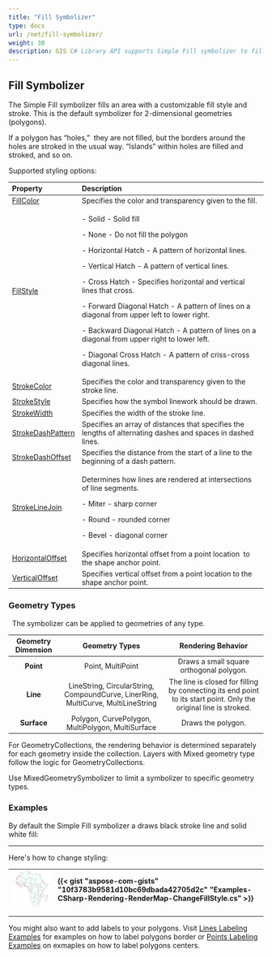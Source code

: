 ```yaml
---
title: "Fill Symbolizer"
type: docs
url: /net/fill-symbolizer/
weight: 30
description: GIS C# Library API supports Simple Fill symbolizer to fill style and stroke for 2-dimensional geometries polygons of any type like Point, Line, Surface.
---
```


## **Fill Symbolizer**
The Simple Fill symbolizer fills an area with a customizable fill style and stroke. This is the default symbolizer for 2-dimensional geometries (polygons). 

If a polygon has “holes,”  they are not filled, but the borders around the holes are stroked in the usual way. “Islands” within holes are filled and stroked, and so on.

Supported styling options:

|**Property**|**Description**|
| :- | :- |
|[FillColor](https://apireference.aspose.com/gis/net/aspose.gis.rendering.symbolizers/simplefill/properties/fillcolor)|Specifies the color and transparency given to the fill.|
|[FillStyle](https://apireference.aspose.com/gis/net/aspose.gis.rendering.symbolizers/simplefill/properties/fillstyle)|<p>- Solid - Solid fill</p><p>- None - Do not fill the polygon</p><p>- Horizontal Hatch - A pattern of horizontal lines.</p><p>- Vertical Hatch - A pattern of vertical lines.</p><p>- Cross Hatch - Specifies horizontal and vertical lines that cross.</p><p>- Forward Diagonal Hatch - A pattern of lines on a diagonal from upper left to lower right.</p><p>- Backward Diagonal Hatch - A pattern of lines on a diagonal from upper right to lower left.</p><p>- Diagonal Cross Hatch - A pattern of criss-cross diagonal lines.</p>|
|[StrokeColor](https://apireference.aspose.com/gis/net/aspose.gis.rendering.symbolizers/simplefill/properties/strokecolor)|Specifies the color and transparency given to the stroke line.|
|[StrokeStyle](https://apireference.aspose.com/gis/net/aspose.gis.rendering.symbolizers/simplefill/properties/strokestyle)|Specifies how the symbol linework should be drawn.|
|[StrokeWidth](https://apireference.aspose.com/gis/net/aspose.gis.rendering.symbolizers/simplefill/properties/strokewidth)|Specifies the width of the stroke line.|
|[StrokeDashPattern](https://apireference.aspose.com/gis/net/aspose.gis.rendering.symbolizers/simplefill/properties/strokedashpattern)|Specifies an array of distances that specifies the lengths of alternating dashes and spaces in dashed lines.|
|[StrokeDashOffset](https://apireference.aspose.com/gis/net/aspose.gis.rendering.symbolizers/simplefill/properties/strokedashoffset)|Specifies the distance from the start of a line to the beginning of a dash pattern.|
|[StrokeLineJoin](https://apireference.aspose.com/gis/net/aspose.gis.rendering.symbolizers/simplefill/properties/strokelinejoin)|<p>Determines how lines are rendered at intersections of line segments.</p><p>- Miter - sharp corner</p><p>- Round - rounded corner</p><p>- Bevel - diagonal corner</p>|
|[HorizontalOffset](https://apireference.aspose.com/gis/net/aspose.gis.rendering.symbolizers/simplefill/properties/horizontaloffset)|Specifies horizontal offset from a point location  to the shape anchor point.|
|[VerticalOffset](https://apireference.aspose.com/gis/net/aspose.gis.rendering.symbolizers/simplefill/properties/verticaloffset)|Specifies vertical offset from a point location to the shape anchor point.|
### **Geometry Types**
` `The symbolizer can be applied to geometries of any type.

|**Geometry Dimension**|**Geometry Types**|**Rendering Behavior**|
| :-: | :-: | :-: |
|**Point**|Point, MultiPoint|Draws a small square orthogonal polygon.|
|**Line**|LineString, CircularString, CompoundCurve, LinerRing, MultiCurve, MultiLineString|The line is closed for filling by connecting its end point to its start point. Only the original line is stroked.|
|**Surface**|Polygon, CurvePolygon, MultiPolygon, MultiSurface|Draws the polygon.|


For GeometryCollections, the rendering behavior is determined separately for each geometry inside the collection. Layers with Mixed geometry type follow the logic for GeometryCollections.

Use MixedGeometrySymbolizer to limit a symbolizer to specific geometry types.

### **Examples**
By default the Simple Fill symbolizer a draws black stroke line and solid white fill:







-----
Here's how to change styling:



|![todo:image_alt_text](fill-symbolizer_1.png)|{{< gist "aspose-com-gists" "10f3783b9581d10bc69dbada42705d2c" "Examples-CSharp-Rendering-RenderMap-ChangeFillStyle.cs" >}}|
| :- | :- |


-----
You might also want to add labels to your polygons. Visit [Lines Labeling Examples](/gis/net/simple-labeling/#simplelabeling-lineslabelingexamples) for examples on how to label polygons border or [Points Labeling Examples](/gis/net/simple-labeling/#simplelabeling-pointslabelingexamples) on exmaples on how to label polygons centers.
